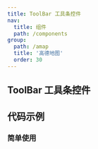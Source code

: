 ```yaml
---
title: ToolBar 工具条控件
nav:
  title: 组件
  path: /components
group:
  path: /amap
  title: '高德地图'
  order: 30
---
```


## ToolBar 工具条控件

## 代码示例

### 简单使用

<code src="../demos/demo-14.tsx" />
